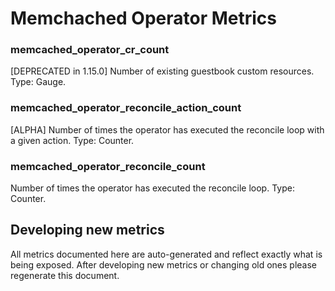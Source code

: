 # Memchached Operator Metrics

### memcached_operator_cr_count
[DEPRECATED in 1.15.0] Number of existing guestbook custom resources. Type: Gauge.

### memcached_operator_reconcile_action_count
[ALPHA] Number of times the operator has executed the reconcile loop with a given action. Type: Counter.

### memcached_operator_reconcile_count
Number of times the operator has executed the reconcile loop. Type: Counter.

## Developing new metrics

All metrics documented here are auto-generated and reflect exactly what is being
exposed. After developing new metrics or changing old ones please regenerate
this document.
